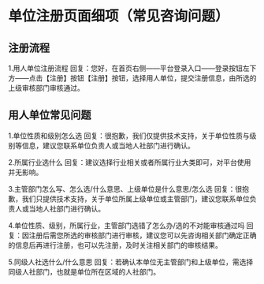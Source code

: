 # 单位注册页面细项（常见咨询问题）

## 注册流程
1.用人单位注册流程
回复：您好，在首页右侧——平台登录入口——登录按钮左下方——点击【注册】按钮【注册】按钮，选择用人单位，提交注册信息，由所选的上级审核部门审核通过。

## 用人单位常见问题

1.单位性质和级别怎么选
回复：很抱歉，我们仅提供技术支持，关于单位性质与级别等信息，建议您联系单位负责人或当地人社部门进行确认。

2.所属行业选什么
回复：建议选择行业相关或者所属行业大类即可，对平台使用并无影响。

3.主管部门怎么写、怎么选/什么意思、上级单位是什么意思/怎么选
回复：很抱歉，我们只提供技术支持，关于单位所属上级单位或主管部门，建议您联系单位负责人或当地人社部门进行确认。

4.单位性质、级别，所属行业，主管部门选错了怎么办/选的不对能审核通过吗
回复：因注册后需您所选的审核部门进行审核，建议您可以先咨询相关部门确定正确的信息后再进行注册，也可以先注册，及时关注相关部门的审核结果。

5.同级人社选什么/什么意思
回复：若确认本单位无主管部门和上级单位，需选择同级人社部门，也就是单位所在区域的人社部门。